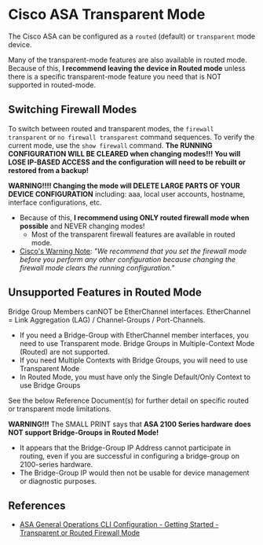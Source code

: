 # Cisco ASA Transparent Mode

The Cisco ASA can be configured as a `routed` (default) or `transparent` mode device.

Many of the transparent-mode features are also available in routed mode. 
Because of this, **I recommend leaving the device in Routed mode** unless there is a specific transparent-mode feature you need that is NOT supported in routed-mode.

## Switching Firewall Modes

To switch between routed and transparent modes, the `firewall transparent` or `no firewall transparent` command sequences.
To verify the current mode, use the `show firewall` command.
**The RUNNING CONFIGURATION WILL BE CLEARED when changing modes!!! 
You will LOSE IP-BASED ACCESS and the configuration will need to be rebuilt or restored from a backup!**

**WARNING!!!! Changing the mode will DELETE LARGE PARTS OF YOUR DEVICE CONFIGURATION** including: aaa, local user accounts, hostname, interface configurations, etc.
* Because of this, **I recommend using ONLY routed firewall mode when possible** and NEVER changing modes!
  * Most of the transparent firewall features are available in routed mode.
* [Cisco's Warning Note][1]: *"We recommend that you set the firewall mode before you perform any other configuration because changing the firewall mode clears the running configuration."*
 
## Unsupported Features in Routed Mode

Bridge Group Members canNOT be EtherChannel interfaces. EtherChannel = Link Aggregation (LAG) / Channel-Groups / Port-Channels.
* If you need a Bridge-Group with EtherChannel member interfaces, you need to use Transparent mode.
Bridge Groups in Multiple-Context Mode (Routed) are not supported.
* If you need Multiple Contexts with Bridge Groups, you will need to use Transparent Mode
* In Routed Mode, you must have only the Single Default/Only Context to use Bridge Groups

See the below Reference Document(s) for further detail on specific routed or transparent mode limitations.

**WARNING!!!** The SMALL PRINT says that **ASA 2100 Series hardware does NOT support Bridge-Groups in Routed Mode!**
* It appears that the Bridge-Group IP Address cannot participate in routing, even if you are successful in configuring a bridge-group on 2100-series hardware.
* The Bridge-Group IP would then not be usable for device management or diagnostic purposes.

## References

* [ASA General Operations CLI Configuration - Getting Started - Transparent or Routed Firewall Mode][1]

[1]: https://www.cisco.com/c/en/us/td/docs/security/asa/asa914/configuration/general/asa-914-general-config/intro-fw.html
